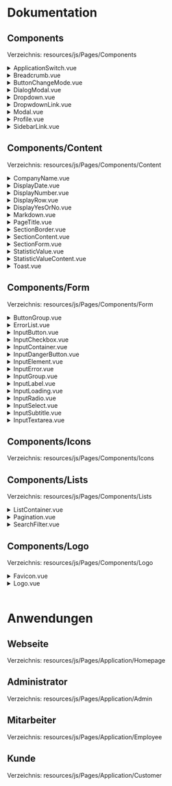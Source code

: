 # Dokumentation

## Components

Verzeichnis: resources/js/Pages/Components

<details>
    <summary>ApplicationSwitch.vue</summary>

    components
    - DropdownLink
    - SidebarLink

    props:
    - displayType
      - { header, sidebar }
    - applicationName
      - { admin, employee, customer }

</details>

<details>
    <summary>Breadcrumb.vue</summary>

    props:
    - home
      - default: "Dashboard"
    - applicationName
      - { admin, employee, customer }
    - current
      - Name der aktuellen Position
    - breadcrumbs
      - Liste der Navigationspunkte
    - startPage
      - { true, false }

    Beispiel:
    ```js
    <breadcrumb
        :application-name="$page.props.applications.app_admin"
        current="Edit"
        :breadcrumbs="{
            Liste: route('admin.user.index'),
            Anzeige: route('admin.user.show', appuser.id),
        }"
    ></breadcrumb>
    ```

</details>

<details>
    <summary>ButtonChangeMode.vue</summary>

    props:
    - mode
      - { light, dark}

    events:
    - changeMode

</details>

<details>
    <summary>DialogModal.vue</summary>

    components:
    - Modal.vue

    props:
    - show
      - { true, false }
    - maxWidth
      - { sm, md, lg, xl, 2xl } 
    - closeable
      - { true, false }

    events:
    - close
</details>

<details>
    <summary>Dropdown.vue</summary>

    props:
    - align
      - { left, right }
    - width
      - { 48, 64, 96}
    - autoClose
      - { true, false }
    - contentClasses
</details>

<details>
    <summary>DropwdownLink.vue</summary>

    props:
    - routeName
    - Name der Route
    - withIcon
      - { true, false }
    - withRoute
      - { true, false }

</details>

<details>
    <summary>Modal.vue</summary>

    props:
    - show
      - { true, false }
    - maxWidth
      - { sm, md, lg, xl, 2xl } 
    - closeable
      - { true, false }
    
    events:
    - close

</details>

<details>
    <summary>Profile.vue</summary>

    props:
    - sessions

</details>

<details>
    <summary>SidebarLink.vue</summary>

    props:
    - icon
    - Name des Icons, falls ein Icon angezeigt werden soll
    - label
    - Beschriftung
    - routeName
    - Name der Route

</details>


## Components/Content

Verzeichnis: resources/js/Pages/Components/Content

<details>
    <summary>CompanyName.vue</summary>

    components:
    - Favicon

    props:
    - classes
    - withFavicon
      - { true, false }
    - withSlogan
      - { true, false }
    - withLink
      - { true, false }
    - routeName
    - Name der Route

</details>

<details>
    <summary>DisplayDate.vue</summary>

    props:
    - value
    - timeOn
    - { true, false }

</details>

<details>
    <summary>DisplayNumber.vue</summary>

    props:
    - value
    - afterDigits
    - Anzahl der Nachkommastellen
    - valueUnit
      - zum Beispiel: Euro
    - valueUnitClass

</details>

<details>
    <summary>DisplayRow.vue</summary>

    props:
    - label

</details>

<details>
    <summary>DisplayYesOrNo.vue</summary>

    props:
    - value

</details>

<details>
    <summary>Markdown.vue</summary>

    props
    - markdown

</details>

<details>
    <summary>PageTitle.vue</summary>

    props
    - title

</details>

<details>
    <summary>SectionBorder.vue</summary>

</details>


<details>
    <summary>SectionContent.vue</summary>

    components:
    - SectionTitle

    slots:
    - title
    - description
    - onlinehelp
    - content

</details>

<details>
    <summary>SectionForm.vue</summary>

    components:
    - SectionTitle

    emits:
    - submitted

    props:
    - loading
      - { true, false }

</details>

<details>
    <summary>StatisticValue.vue</summary>

    props:
    - withIcon
    - icon
    - color
    - withLink
    - routeName
    - label
    - valueType
    - value
    - afterDigits
    - valueUnit
    - valueUnitClass

</details>

<details>
    <summary>StatisticValueContent.vue</summary>

    components:
    - DisplayNumber
    - DisplayDate

    props:
    - withIcon
    - icon
    - color
    - withLink
    - routeName
    - label
    - valueType
    - value
    - afterDigits
    - valueUnit
    - valueUnitClass
  
</details>


<details>
    <summary>Toast.vue</summary>

    props:
    - show
      - { true, false }
    - type
      - { success, error}
    - message

</details>

## Components/Form

Verzeichnis: resources/js/Pages/Components/Form


<details>
    <summary>ButtonGroup.vue</summary>

    props:
    - align
      - default: "justify-center md:justify-end"

</details>


<details>
    <summary>ErrorList.vue</summary>

    props:
    - Errors

</details>

<details>
    <summary>InputButton.vue</summary>

    prosp:
    - type
      - { submit, button }

</details>

<details>
    <summary>InputCheckbox.vue</summary>

    events:
    - update:checked
  
    props:
    - name
    - modelValue
    - label

</details>

<details>
    <summary>InputContainer.vue</summary>

    prosp:
    - fullWith
      - { true, false }

</details>

<details>
    <summary>InputDangerButton.vue</summary>
 
    props:
    - type

</details>


<details>
    <summary>InputElement.vue</summary>

    emits:
    - update:modelValue
  
    props:
    - name
    - modelValue
    - placeholder
    - required
      - { true, false }

</details>

<details>
    <summary>InputError.vue</summary>

    props:
    - message

</details>

<details>
    <summary>InputGroup.vue</summary>

</details>

<details>
    <summary>InputLabel.vue</summary>

    props:
    - name
      - der Name, der auch für das Eingabeelement benutzt wird

</details>

<details>
    <summary>InputLoading.vue</summary>

    props:
    - loading
      - { true, false }
    - loadingText

</details>

<details>
    <summary>InputRadio.vue</summary>

    events:
    - update:modelValue

    props:
    - modelValue
    - options
    - vertical

</details>

<details>
    <summary>InputSelect.vue</summary>

    events:
    - update:modelValue

    props:
    - modelValue
    - options

</details>

<details>
    <summary>InputSubtitle.vue</summary>

    props:
    - title

</details>

<details>
    <summary>InputTextarea.vue</summary>

    events:
    - update:modelValue

     props:
    - name
    - modelValue
    - placeholder
    - rows

</details>

## Components/Icons

Verzeichnis: resources/js/Pages/Components/Icons

## Components/Lists

Verzeichnis: resources/js/Pages/Components/Lists

<details>
    <summary>ListContainer.vue</summary>

    components:
    - Pagination
    - searchFilter

    props: 
    - datarows
    - filter
    - noEntries
    - routeIndex
    - searchFilter
      - { true, false }
    - searchText
    - showOn
      - { true, false }
    - routeShow
    - editOn
      - { true, false }
    - routeEdit

</details>

<details>
    <summary>Pagination.vue</summary>

    props:
    - links

</details>

<details>
    <summary>SearchFilter.vue</summary>

    events:
    - update:modelvalue
    - reset

    props:
    - modelValue
    - searchText

</details>

## Components/Logo

Verzeichnis: resources/js/Pages/Components/Logo

<details>
    <summary>Favicon.vue</summary>

    keine Events und keine Props.

</details>

<details>
    <summary>Logo.vue</summary>

    keine Events und keine Props.

</details>

<br />

# Anwendungen

## Webseite

Verzeichnis: resources/js/Pages/Application/Homepage

## Administrator

Verzeichnis: resources/js/Pages/Application/Admin

## Mitarbeiter

Verzeichnis: resources/js/Pages/Application/Employee

## Kunde
Verzeichnis: resources/js/Pages/Application/Customer

